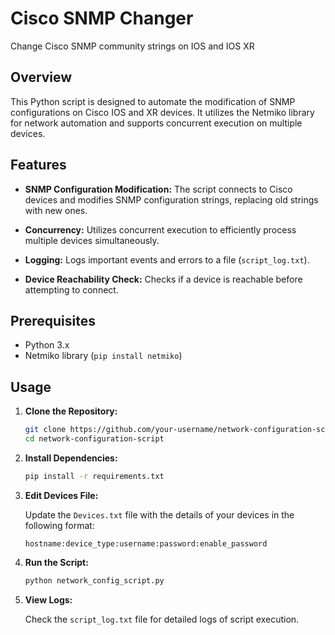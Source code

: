 # Cisco SNMP Changer
 Change Cisco SNMP community strings on IOS and IOS XR

## Overview

This Python script is designed to automate the modification of SNMP configurations on Cisco IOS and XR devices. It utilizes the Netmiko library for network automation and supports concurrent execution on multiple devices.

## Features

- **SNMP Configuration Modification:** The script connects to Cisco devices and modifies SNMP configuration strings, replacing old strings with new ones.

- **Concurrency:** Utilizes concurrent execution to efficiently process multiple devices simultaneously.

- **Logging:** Logs important events and errors to a file (`script_log.txt`).

- **Device Reachability Check:** Checks if a device is reachable before attempting to connect.

## Prerequisites

- Python 3.x
- Netmiko library (`pip install netmiko`)

## Usage

1. **Clone the Repository:**

    ```bash
    git clone https://github.com/your-username/network-configuration-script.git
    cd network-configuration-script
    ```

2. **Install Dependencies:**

    ```bash
    pip install -r requirements.txt
    ```

3. **Edit Devices File:**

    Update the `Devices.txt` file with the details of your devices in the following format:

    ```plaintext
    hostname:device_type:username:password:enable_password
    ```

4. **Run the Script:**

    ```bash
    python network_config_script.py
    ```

5. **View Logs:**

    Check the `script_log.txt` file for detailed logs of script execution.
